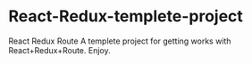# React-Redux-templete-project
React Redux Route
A templete project for getting works with React+Redux+Route.
Enjoy.
